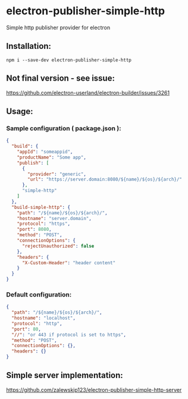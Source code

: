 # electron-publisher-simple-http

Simple http publisher provider for electron

## Installation:

`npm i --save-dev electron-publisher-simple-http`

## Not final version - see issue:

https://github.com/electron-userland/electron-builder/issues/3261

## Usage:

### Sample configuration ( package.json ):

```json
{
  "build": {
    "appId": "someappid",
    "productName": "Some app",
    "publish": [
      {
        "provider": "generic",
        "url": "https://server.domain:8080/${name}/${os}/${arch}/"
      },
      "simple-http"
    ]
  },
  "build-simple-http": {
    "path": "/${name}/${os}/${arch}/",
    "hostname": "server.domain",
    "protocol": "https",
    "port": 8080,
    "method": "POST",
    "connectionOptions": {
      "rejectUnauthorized": false
    },
    "headers": {
      "X-Custom-Header": "header content"
    }
  }
}
```

### Default configuration:

```json
{
  "path": "/${name}/${os}/${arch}/",
  "hostname": "localhost",
  "protocol": "http",
  "port": 80,
  "//": "or 443 if protocol is set to https",
  "method": "POST",
  "connectionOptions": {},
  "headers": {}
}
```

## Simple server implementation:

https://github.com/zalewskip123/electron-publisher-simple-http-server

